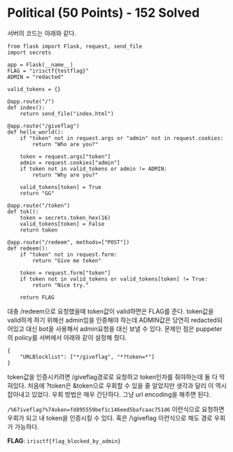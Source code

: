 # Political (50 Points) - 152 Solved
서버의 코드는 아래와 같다.
```
from flask import Flask, request, send_file
import secrets

app = Flask(__name__)
FLAG = "irisctf{testflag}"
ADMIN = "redacted"

valid_tokens = {}

@app.route("/")
def index():
    return send_file("index.html")

@app.route("/giveflag")
def hello_world():
    if "token" not in request.args or "admin" not in request.cookies:
        return "Who are you?"

    token = request.args["token"]
    admin = request.cookies["admin"]
    if token not in valid_tokens or admin != ADMIN:
        return "Why are you?"

    valid_tokens[token] = True
    return "GG"

@app.route("/token")
def tok():
    token = secrets.token_hex(16)
    valid_tokens[token] = False
    return token

@app.route("/redeem", methods=["POST"])
def redeem():
    if "token" not in request.form:
        return "Give me token"

    token = request.form["token"]
    if token not in valid_tokens or valid_tokens[token] != True:
        return "Nice try."

    return FLAG
```
대충 /redeem으로 요청했을때 token값이 valid하면은 FLAG를 준다.
token값을 valid하게 하기 위해선 admin임을 인증해야 하는데 ADMIN값은 당연히 redacted되어있고 대신 bot을 사용해서 admin요청을 대신 보낼 수 있다.
문제인 점은 puppeter의 policy를 서버에서 아래와 같이 설정해 줬다.
```
{
	"URLBlocklist": ["*/giveflag", "*?token=*"]
}
```
token값을 인증시키려면 /giveflag경로로 요청하고 token인자를 줘야하는데 둘 다 막혀있다.
처음에 ?token은 &token으로 우회할 수 있을 줄 알았지만 생각과 달리 이 역시 잡아내고 있었다.
우회 방법은 매우 간단하다.
그냥 url encoding을 해주면 된다.

`/%67iveflag?%74oken=fd895559bef1c146eed5bafcaac751d6`
이런식으로 요청하면 우회가 되고 내 token을 인증시킬 수 있다.
혹은 /\giveflag 이런식으로 해도 경로 우회가 가능하다.

**FLAG**: `irisctf{flag_blocked_by_admin}`

